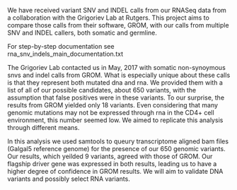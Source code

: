 We have received variant SNV and INDEL calls from our RNASeq data from a collaboration with the Grigoriev Lab at Rutgers. This project aims to compare those calls from their software, GROM, with our calls from multiple SNV and INDEL callers, both somatic and germline.

For step-by-step documentation see rna_snv_indels_main_documentation.txt

The Grigoriev Lab contacted us in May, 2017 with somatic non-synoymous snvs and indel calls from GROM. What is especially unique about these calls is that they represent both mutated dna and rna. We provided them with a list of all of our possible candidates, about 650 variants, with the assumption that false positives were in these variants. To our surprise, the results from GROM yielded only 18 variants. Even considering that many genomic mutations may not be expressed through rna in the CD4+ cell environment, this number seemed low. We aimed to replicate this analysis through different means.

In this analysis we used samtools to queury transcriptome aligned bam files (Galgal5 reference genome) for the presence of our 650 genomic variants. Our results, which yeilded 9 variants, agreed with those of GROM. Our flagship driver gene was expressed in both results, leading us to have a higher degree of confidence in GROM results. We will aim to validate DNA variants and possibly select RNA variants.
 


